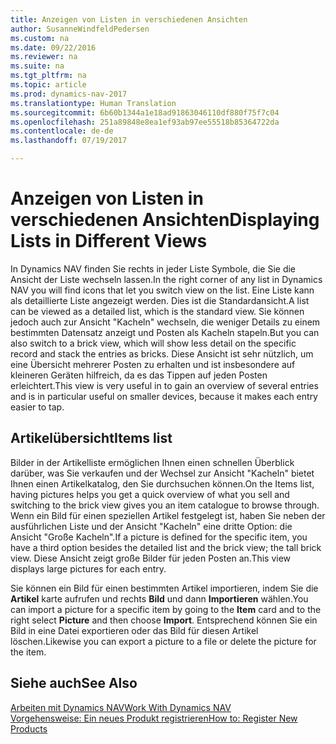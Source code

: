 ```yaml
---
title: Anzeigen von Listen in verschiedenen Ansichten
author: SusanneWindfeldPedersen
ms.custom: na
ms.date: 09/22/2016
ms.reviewer: na
ms.suite: na
ms.tgt_pltfrm: na
ms.topic: article
ms.prod: dynamics-nav-2017
ms.translationtype: Human Translation
ms.sourcegitcommit: 6b60b1344a1e18ad91863046110df880f75f7c04
ms.openlocfilehash: 251a89848e8ea1ef93ab97ee55518b85364722da
ms.contentlocale: de-de
ms.lasthandoff: 07/19/2017

---
```


# <a name="displaying-lists-in-different-views"></a><span data-ttu-id="cad47-102">Anzeigen von Listen in verschiedenen Ansichten</span><span class="sxs-lookup"><span data-stu-id="cad47-102">Displaying Lists in Different Views</span></span>
<span data-ttu-id="cad47-103">In Dynamics NAV finden Sie rechts in jeder Liste Symbole, die Sie die Ansicht der Liste wechseln lassen.</span><span class="sxs-lookup"><span data-stu-id="cad47-103">In the right corner of any list in Dynamics NAV you will find icons that let you switch view on the list.</span></span> <span data-ttu-id="cad47-104">Eine Liste kann als detaillierte Liste angezeigt werden. Dies ist die Standardansicht.</span><span class="sxs-lookup"><span data-stu-id="cad47-104">A list can be viewed as a detailed list, which is the standard view.</span></span> <span data-ttu-id="cad47-105">Sie können jedoch auch zur Ansicht "Kacheln" wechseln, die weniger Details zu einem bestimmten Datensatz anzeigt und Posten als Kacheln stapeln.</span><span class="sxs-lookup"><span data-stu-id="cad47-105">But you can also switch to a brick view, which will show less detail on the specific record and stack the entries as bricks.</span></span> <span data-ttu-id="cad47-106">Diese Ansicht ist sehr nützlich, um eine Übersicht mehrerer Posten zu erhalten und ist insbesondere auf kleineren Geräten hilfreich, da es das Tippen auf jeden Posten erleichtert.</span><span class="sxs-lookup"><span data-stu-id="cad47-106">This view is very useful in to gain an overview of several entries and is in particular useful on smaller devices, because it makes each entry easier to tap.</span></span>

## <a name="items-list"></a><span data-ttu-id="cad47-107">Artikelübersicht</span><span class="sxs-lookup"><span data-stu-id="cad47-107">Items list</span></span>
<span data-ttu-id="cad47-108">Bilder in der Artikelliste ermöglichen Ihnen einen schnellen Überblick darüber, was Sie verkaufen und der Wechsel zur Ansicht "Kacheln" bietet Ihnen einen Artikelkatalog, den Sie durchsuchen können.</span><span class="sxs-lookup"><span data-stu-id="cad47-108">On the Items list, having pictures helps you get a quick overview of what you sell and switching to the brick view gives you an item catalogue to browse through.</span></span> <span data-ttu-id="cad47-109">Wenn ein Bild für einen speziellen Artikel festgelegt ist, haben Sie neben der ausführlichen Liste und der Ansicht "Kacheln" eine dritte Option: die Ansicht "Große Kacheln".</span><span class="sxs-lookup"><span data-stu-id="cad47-109">If a picture is defined for the specific item, you have a third option besides the detailed list and the brick view; the tall brick view.</span></span> <span data-ttu-id="cad47-110">Diese Ansicht zeigt große Bilder für jeden Posten an.</span><span class="sxs-lookup"><span data-stu-id="cad47-110">This view displays large pictures for each entry.</span></span>

<span data-ttu-id="cad47-111">Sie können ein Bild für einen bestimmten Artikel importieren, indem Sie die **Artikel** karte aufrufen und rechts **Bild** und dann **Importieren** wählen.</span><span class="sxs-lookup"><span data-stu-id="cad47-111">You can import a picture for a specific item by going to the **Item** card and to the right select **Picture** and then choose **Import**.</span></span> <span data-ttu-id="cad47-112">Entsprechend können Sie ein Bild in eine Datei exportieren oder das Bild für diesen Artikel löschen.</span><span class="sxs-lookup"><span data-stu-id="cad47-112">Likewise you can export a picture to a file or delete the picture for the item.</span></span>  

## <a name="see-also"></a><span data-ttu-id="cad47-113">Siehe auch</span><span class="sxs-lookup"><span data-stu-id="cad47-113">See Also</span></span>
[<span data-ttu-id="cad47-114">Arbeiten mit Dynamics NAV</span><span class="sxs-lookup"><span data-stu-id="cad47-114">Work With Dynamics NAV</span></span>](ui-work-product.md)  
[<span data-ttu-id="cad47-115">Vorgehensweise: Ein neues Produkt registrieren</span><span class="sxs-lookup"><span data-stu-id="cad47-115">How to: Register New Products</span></span>](inventory-how-register-new-products.md)  

